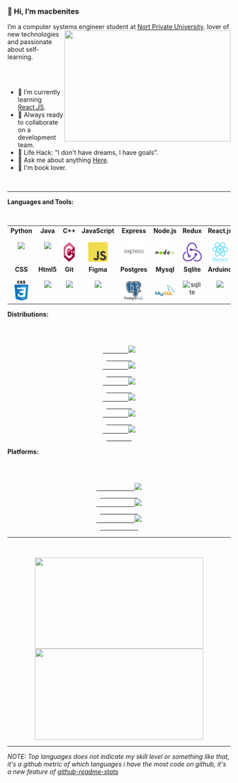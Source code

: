 ### 👋 Hi, I’m macbenites

I’m a computer systems engineer student at [Nort Private University](https://www.upn.edu.pe/).
<img align="right" height="250" width="375" alt="" src="https://user-images.githubusercontent.com/59841113/116446751-e174a200-a81c-11eb-8387-d5aca6668bbc.gif" />
lover of new technologies and passionate about self-learning.

<br />
<br />

- 🌱 I’m currently learning [React.JS](https://reactjs.org/).
- 🚀 Always ready to collaborate on a development team.
- 🎯 Life Hack: "I don't have dreams, I have goals".
- 💬 Ask me about anything <a href="https://t.me/MarlonAlexis">Here</a>.
- :book: I'm book lover.

<br />
<hr>

**Languages and Tools:**

<br />
<table>
  <tbody>
    <tr valign="top">
      <td width="50px" align="center">
	      <span><strong>Python</strong></span><br><br>
        <img height="45px" src="https://upload.wikimedia.org/wikipedia/commons/thumb/c/c3/Python-logo-notext.svg/1200px-Python-logo-notext.svg.png">
      </td>
      <td width="50px" align="center">
        <span><strong>Java</strong></span><br><br>
        <img height="45px" src="https://upload.wikimedia.org/wikipedia/en/thumb/3/30/Java_programming_language_logo.svg/1200px-Java_programming_language_logo.svg.png">
      </td>
      <td width="50px" align="center">
        <span><strong>C++</strong></span><br><br>
        <img height="45px" src="https://raw.githubusercontent.com/devicons/devicon/master/icons/cplusplus/cplusplus-original.svg">
      </td>
       <td width="50px" align="center">
        <span><strong>JavaScript</strong></span><br><br>
        <img height="45px" src="https://raw.githubusercontent.com/devicons/devicon/master/icons/javascript/javascript-original.svg">
      </td>
       <td width="50px" align="center">
        <span><strong>Express</strong></span><br><br>
        <img height="45px" src="https://raw.githubusercontent.com/devicons/devicon/master/icons/express/express-original-wordmark.svg">
      </td>
      <td width="50px" align="center">
        <span><strong>Node.js</strong></span><br><br>
        <img height="45px" src="https://raw.githubusercontent.com/devicons/devicon/master/icons/nodejs/nodejs-original-wordmark.svg">
      </td>
      <td width="50px" align="center">
        <span><strong>Redux</strong></span><br><br>
        <img height="45px" src="https://raw.githubusercontent.com/devicons/devicon/master/icons/redux/redux-original.svg">
      </td>
      <td width="50px" align="center">
        <span><strong>React.js</strong></span><br><br>
        <img height="45px" src="https://raw.githubusercontent.com/devicons/devicon/master/icons/react/react-original-wordmark.svg">
      </td>
     </tr>
    <tr valign="top">
      <td width="50px" align="center">
        <span><strong>CSS</strong></span><br><br>
        <img height="45px" src="https://raw.githubusercontent.com/devicons/devicon/master/icons/css3/css3-original-wordmark.svg">
      </td>
      <td width="50px" align="center">
        <span><strong>Html5</strong></span><br><br>
        <img height="45px" src="https://cdn.svgporn.com/logos/html-5.svg">
      </td>
      <td width="50px" align="center">
        <span><strong>Git</strong></span><br><br>
        <img height="45px" src="https://cdn.svgporn.com/logos/git-icon.svg">
      </td>
      <td width="50px" align="center">
        <span><strong>Figma</strong></span><br><br>
        <img height="45px" src="https://www.vectorlogo.zone/logos/figma/figma-icon.svg">
      </td>
      <td width="50px" align="center">
        <span><strong>Postgres</strong></span><br><br>
        <img height="45px" src="https://raw.githubusercontent.com/devicons/devicon/master/icons/postgresql/postgresql-original-wordmark.svg">
      </td>
        <td width="50px" align="center">
        <span><strong>Mysql</strong></span><br><br>
        <img height="45px" src="https://raw.githubusercontent.com/devicons/devicon/master/icons/mysql/mysql-original-wordmark.svg">
      </td>
       <td width="50px" align="center">
        <span><strong>Sqlite</strong></span><br><br>
        <img height="45px" src="
https://www.vectorlogo.zone/logos/sqlite/sqlite-icon.svg" alt="sqlite">
      </td>
       <td width="50px" align="center">
        <span><strong>Arduino</strong></span><br><br>
        <img height="45px" src="
https://cdn.worldvectorlogo.com/logos/arduino-1.svg">
      </td>
    </tr>
     

  </tbody>
</table>


**Distributions:**

<br />
<p align="center">
    <a href="https://getfedora.org">
        <code>
        <img src="https://upload.wikimedia.org/wikipedia/commons/3/3f/Fedora_logo.svg" width="24" />
        </code>
    </a>
    <a href="https://www.deepin.org">
        <code>
        <img src="https://upload.wikimedia.org/wikipedia/commons/f/f5/Deepin_logo.svg" width="24" />
        </code>
    </a>
    <a href="https://ubuntu.com/">
        <code>
        <img src="https://user-images.githubusercontent.com/59841113/116438735-5d1e2100-a814-11eb-9725-c719f8822955.png" width="24" />
        </code>
    </a>
    <a href="https://www.debian.org">
        <code>
        <img src="https://upload.wikimedia.org/wikipedia/commons/6/66/Openlogo-debianV2.svg" width="24" />
        </code>
    </a>
    <a href="https://manjaro.org/">
        <code>
        <img src="https://upload.wikimedia.org/wikipedia/commons/3/3e/Manjaro-logo.svg" width="24" />
        </code>
    </a>
    <a href="https://www.centos.org">
        <code>
        <img src="https://git.centos.org/centos/Artwork/issue/raw/files/b6297a113fff51e7267c3d4b3f23091334d64e0ce1a0549ac96bd2fb9faf0a6b-centos_knot1b.png" width="24" />
        </code>
    </a>

</p>

**Platforms:**

<br />
<p align="center">
        <a href="https://www.kernel.org">
            <code>
            <img src="https://cdn.jsdelivr.net/gh/xmuli/xmuliPic@pic/2020/linux.svg" width="24" />
            </code>
        </a>
        <a href="https://www.raspberrypi.org">
            <code>
            <img src="https://upload.wikimedia.org/wikipedia/de/c/cb/Raspberry_Pi_Logo.svg" width="24" />
            </code>
        </a>
        <a href="https://www.microsoft.com/en-us/software-download/windows10">
            <code>
            <img src="https://cdn.jsdelivr.net/gh/xmuli/xmuliPic@pic/2020/Windows.svg" width="24" />
            </code>
        </a>
</p>

<hr>
<br />
<p align=center>
    <a href="https://github.com/anuraghazra/github-readme-stats" title="Go to Source">
        <img height=205 width=380 align="center" src="https://github-readme-stats.vercel.app/api?username=macbenites&show_icons=true&theme=tokyonight">
    </a>
    <a href="https://github.com/anuraghazra/github-readme-stats">
<img height=205  width=380 align="center" src="https://github-readme-stats.vercel.app/api/top-langs/?username=macbenites&hide=c%23,powershell,java&title_color=2aa889&text_color=99d1ce&icon_color=2bbc8a&bg_color=0c1014&langs_count=8&layout=compact" />
    </a>
</p>

<hr>

_NOTE: Top languages does not indicate my skill level or something like that, it's a github metric of which languages i have the most code on github, it's a new feature of [github-readme-stats](https://github.com/anuraghazra/github-readme-stats)_
